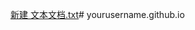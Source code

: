 [新建 文本文档.txt](https://github.com/user-attachments/files/18864044/default.txt)# yourusername.github.io

